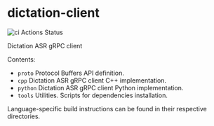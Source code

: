 # dictation-client

![ci Actions Status](https://github.com/JaredHaret/dictation-client/workflows/ci/badge.svg)

Dictation ASR gRPC client

Contents:  
- `proto`   Protocol Buffers API definition.  
- `cpp`     Dictation ASR gRPC client C++ implementation.  
- `python`  Dictation ASR gRPC client Python implementation.  
- `tools`   Utilities. Scripts for dependencies installation.  

Language-specific build instructions can be found in their respective directories.

